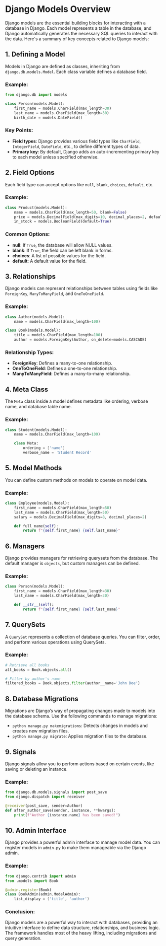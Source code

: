 # Django Models Overview

Django models are the essential building blocks for interacting with a database in Django. Each model represents a table in the database, and Django automatically generates the necessary SQL queries to interact with the data. Here's a summary of key concepts related to Django models:

## 1. Defining a Model

Models in Django are defined as classes, inheriting from `django.db.models.Model`. Each class variable defines a database field.

### Example:

```python
from django.db import models

class Person(models.Model):
    first_name = models.CharField(max_length=30)
    last_name = models.CharField(max_length=30)
    birth_date = models.DateField()
```

### Key Points:

- **Field types**: Django provides various field types like `CharField`, `IntegerField`, `DateField`, etc., to define different types of data.
- **Primary key**: By default, Django adds an auto-incrementing primary key to each model unless specified otherwise.

## 2. Field Options

Each field type can accept options like `null`, `blank`, `choices`, `default`, etc.

### Example:

```python
class Product(models.Model):
    name = models.CharField(max_length=50, blank=False)
    price = models.DecimalField(max_digits=10, decimal_places=2, default=0.0)
    in_stock = models.BooleanField(default=True)
```

### Common Options:

- **null**: If `True`, the database will allow NULL values.
- **blank**: If `True`, the field can be left blank in forms.
- **choices**: A list of possible values for the field.
- **default**: A default value for the field.

## 3. Relationships

Django models can represent relationships between tables using fields like `ForeignKey`, `ManyToManyField`, and `OneToOneField`.

### Example:

```python
class Author(models.Model):
    name = models.CharField(max_length=100)

class Book(models.Model):
    title = models.CharField(max_length=100)
    author = models.ForeignKey(Author, on_delete=models.CASCADE)
```

### Relationship Types:

- **ForeignKey**: Defines a many-to-one relationship.
- **OneToOneField**: Defines a one-to-one relationship.
- **ManyToManyField**: Defines a many-to-many relationship.

## 4. Meta Class

The `Meta` class inside a model defines metadata like ordering, verbose name, and database table name.

### Example:

```python
class Student(models.Model):
    name = models.CharField(max_length=100)

    class Meta:
        ordering = ['name']
        verbose_name = 'Student Record'
```

## 5. Model Methods

You can define custom methods on models to operate on model data.

### Example:

```python
class Employee(models.Model):
    first_name = models.CharField(max_length=50)
    last_name = models.CharField(max_length=50)
    salary = models.DecimalField(max_digits=8, decimal_places=2)

    def full_name(self):
        return f"{self.first_name} {self.last_name}"
```

## 6. Managers

Django provides managers for retrieving querysets from the database. The default manager is `objects`, but custom managers can be defined.

### Example:

```python
class Person(models.Model):
    first_name = models.CharField(max_length=30)
    last_name = models.CharField(max_length=30)

    def __str__(self):
        return f"{self.first_name} {self.last_name}"
```

## 7. QuerySets

A `QuerySet` represents a collection of database queries. You can filter, order, and perform various operations using QuerySets.

### Example:

```python
# Retrieve all books
all_books = Book.objects.all()

# Filter by author's name
filtered_books = Book.objects.filter(author__name='John Doe')
```

## 8. Database Migrations

Migrations are Django’s way of propagating changes made to models into the database schema. Use the following commands to manage migrations:

- `python manage.py makemigrations`: Detects changes in models and creates new migration files.
- `python manage.py migrate`: Applies migration files to the database.

## 9. Signals

Django signals allow you to perform actions based on certain events, like saving or deleting an instance.

### Example:

```python
from django.db.models.signals import post_save
from django.dispatch import receiver

@receiver(post_save, sender=Author)
def after_author_save(sender, instance, **kwargs):
    print(f"Author {instance.name} has been saved!")
```

## 10. Admin Interface

Django provides a powerful admin interface to manage model data. You can register models in `admin.py` to make them manageable via the Django admin.

### Example:

```python
from django.contrib import admin
from .models import Book

@admin.register(Book)
class BookAdmin(admin.ModelAdmin):
    list_display = ('title', 'author')
```

### Conclusion:

Django models are a powerful way to interact with databases, providing an intuitive interface to define data structure, relationships, and business logic. The framework handles most of the heavy lifting, including migrations and query generation.
